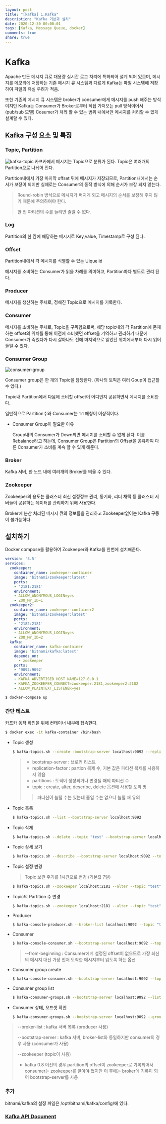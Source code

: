 ```yaml
---
layout: post
title: "[kafka] 1.Kafka"
description: "Kafka 기본과 설치"
date: 2020-12-30 00:00:01
tags: [Kafka, Message Queue, docker]
comments: true
share: true
---
```


# Kafka

Apache 만든 메시지 큐로 대용량 실시간 로그 처리에 특화되어 설계 되어 있으며,  메시지를 메모리에 저장하는 기존 메시지 큐 시스템과 다르게 Kafka는 파일 시스템에 저장하여 파일의 유실 우려가 적음.

또한 기존의 메시지 큐 시스템은 broker가 consumer에게 메시지를 push 해주는 방식이지만 Kafka는 Consumer가 Broker로부터 직접 가져오는 pull 방식이어서 (pub/sub 모델) Cosumer가 처리 할 수 있는 범위 내에서만 메시지를 처리할 수 있게 설계할 수 있다.

## Kafka 구성 요소 및 특징

### Topic, Partition

![kafka-topic](https://zkdlu.github.io/images/kafka/kafka-topic.jpg)
카프카에서 메시지는 Topic으로 분류가 된다.  Topic은 여러개의 Partition으로 나뉘어 진다.

Partition내에서 가장 마지막 offset 뒤에 메시지가 저장되므로, Partition내에서는 순서가 보장이 되지만 실제로는 Consumer의 동작 방식에 의해 순서가 보장 되지 않는다.

> Round-robin 방식으로 메시지가 써지게 되고 메시지의 순서를 보장해 주지 않기 때문에 주의하여야 한다.
>
> 한 번 파티션의 수를 늘리면 줄일 수 없다.

### Log

Partition의 한 칸에 해당하는 메시지로 Key,value, Timestamp로 구성 된다.

### Offset

Partition내에서 각 메시지를 식별할 수 있는 Uique id

메시지를 소비하는 Consumer가 읽을 차례를 의미하고, Partition마다 별도로 관리 된다.

### Producer

메시지를 생산하는 주체로, 정해진 Topic으로 메시지를 기록한다.

### Consumer

메시지를 소비하는 주체로, Topic을 구독함으로써, 해당 topic내의 각 Partition에 존재하는 offset의 위치를 통해 이전에 소비했던 offset을 기억하고 관리하기 때문에 Consumer가 죽었다가 다시 살아나도 전에 마지막으로 읽었던 위치에서부터 다시 읽어들일 수 있다.

### Consumer Group

![consumer-group](https://zkdlu.github.io/images/kafka/kafka-consumer-group.jpg)

Consumer group은 한 개의 Topic을 담당한다. (하나의 토픽은 여러 Goup이 접근할 수 있다.)

Topic내 Partition에서 다음에 소비할 offset이 어디인지 공유하면서 메시지를 소비한다.

일반적으로 Partition수와 Consumer는 1:1 매칭이 이상적이다.

- Consumer Group이 필요한 이유

  Group내의 Consumer가 Down되면 메시지를 소비할 수 없게 된다. 이를 Rebalance라고 하는데, Consumer Group은 Partition의 Offset을 공유하여 다른 Consumer가 소비를 계속 할 수 있게 해준다.

### Broker

Kafka 서버, 한 노드 내에 여러개의 Broker를 띄울 수 있다.

### Zookeeper

Zookeeper의 용도는 클러스터 최신 설정정보 관리, 동기화, 리더 채택 등 클러스터 서버들이 공유하는 데이터를 관리하기 위해 사용한다.

Broker에 분산 처리된 메시지 큐의 정보들을 관리하고 Zookeeper없이는 Kafka 구동이 불가능하다.



## 설치하기

Docker compose를 활용하여 Zookeeper와 Kafka를 한번에 설치해준다.

```yaml
version: '3.5'
services:
  zookeeper:
    container_name: zookeeper-container
    image: 'bitnami/zookeeper:latest'
    ports:
    - '2181:2181'
    environment:
    - ALLOW_ANONYMOUS_LOGIN=yes
    - ZOO_MY_ID=1
  zookeeper2:
    container_name: zookeeper-container2
    image: 'bitnami/zookeeper:latest'
    ports:
    - '2182:2181'
    environment:
    - ALLOW_ANONYMOUS_LOGIN=yes
    - ZOO_MY_ID=2
  kafka:
    container_name: kafka-container
    image: 'bitnami/kafka:latest'
    depends_on:
      - zookeeper
    ports:
    - '9092:9092'
    environment:
    - KAFKA_ADVERTISED_HOST_NAME=127.0.0.1
    - KAFKA_ZOOKEEPER_CONNECT=zookeeper:2181,zookeeper2:2182
    - ALLOW_PLAINTEXT_LISTENER=yes
```

```bash
$ docker-compose up
```



### 간단 테스트

카프카 동작 확인을 위해 컨테이너 내부에 접속한다.

```bash
$ docker exec -it kafka-container /bin/bash
```

- Topic 생성

  ```bash
  $ kafka-topics.sh --create -bootstrap-server localhost:9092 --replication-factor 1 --partitions 1 --topic "test"
  ```

  > - bootstrap-server : 브로커 리스트
  > - replication-factor : partion 복제 수, 기본 값은 파티션 복제를 사용하지 않음
  > - partitions : 토픽이 생성되거나 변경될 때의 파티션 수
  > - topic : create, alter, describe, delete 옵션에 사용할 토픽 명
  >
  > > 파티션이 늘릴 수는 있는데 줄일 수는 없으니 늘릴 때 유의

- Topic 목록

  ```bash
  $ kafka-topics.sh --list --bootstrap-server localhost:9092
  ```

- Topic 삭제

  ```bash
  $ kafka-topics.sh --delete --topic "test" --bootstrap-server localhost:9092
  ```

- Topic 상세 보기

  ```bash
  $ kafka-topics.sh --describe --bootstrap-server localhost:9092 --topic "test"
  ```

- Topic 설정 변경

  > Topic 보관 주기를 1시간으로 변경 (기본값 7일)

  ```bash
  $ kafka-topics.sh --zookeeper localhost:2181 --alter --topic "test" --config retention.ms=3600000
  ```

- Topic의 Partition 수 변경

  ```bash
  $ kafka-topics.sh --zookeeper localhost:2181 --alter --topic "test" -partitions 2
  ```

- Producer

  ```bash
  $ kafka-console-producer.sh --broker-list localhost:9092 --topic "test"
  ```

- Consumer

  ```bash
  $ kafka-console-consumer.sh --bootstrap-server localhost:9092 --topic "test" --from-beginning
  ```

  > --from-beginning : Consumer에게 설정된 offset이 없으므로 가장 최신의 메시지 대신 가장 먼저 도착한 메시지부터 읽도록 하는 옵션

- Consumer group create

  ```bash
  $ kafka-console-consumer.sh --bootstrap-server localhost:9092 --topic test --from-beginning --group my-group
  ```

- Consumer group list

  ```bash
  $ kafka-consumer-groups.sh --bootstrap-server localhost:9092 --list
  ```

- Consumer 상태, 오프셋 확인

  ```bash
  $ kafka-consumer-groups.sh --bootstrap-server localhost:9092 --group test-group --describe
  ```

> --broker-list : kafka 서버 목록 (producer 사용)
>
> --bootstrap-server : kafka 서버, broker-list와 동일하지만 consumer의 경우 사용 (consumer가 사용)
>
> --zookeeper (topic이 사용)
> - kafka 0.8 이전의 경우 partition의 offset이 zookeeper로 기록되어서 consumer는 zookeeper를 알아야 했지만 이 후에는 broker에 기록이 되어 bootstrap-server를 사용

### 추가
bitnami/kafka의 설정 파일은 /opt/bitnami/kafka/config/에 있다.

### [Kafka API Document](https://kafka.apache.org/documentation/#gettingStarted)
